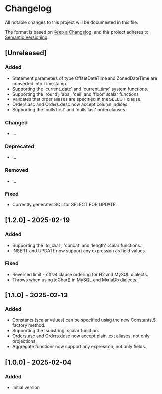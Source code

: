 Changelog
=========

All notable changes to this project will be documented in this file.

The format is based on [Keep a Changelog](https://keepachangelog.com/en/1.1.0/),
and this project adheres to [Semantic Versioning](https://semver.org/spec/v2.0.0.html).

## [Unreleased]

### Added
- Statement parameters of type OffsetDateTime and ZonedDateTime are converted into Timestamp.
- Supporting the 'current_date' and 'current_time' system functions.
- Supporting the 'round', 'abs', 'ceil' and 'floor' scalar functions
- Validates that order aliases are specified in the SELECT clause.
- Orders.asc and Orders.desc now accept column indices.
- Supporting the 'nulls first' and 'nulls last' order clauses.

### Changed
- ...

### Deprecated
- ...

### Removed
- ...

### Fixed
- Correctly generates SQL for SELECT FOR UPDATE.

## [1.2.0] - 2025-02-19

### Added
- Supporting the 'to_char', 'concat' and 'length' scalar functions.
- INSERT and UPDATE now support any expression as field values.

### Fixed
- Reversed limit - offset clause ordering for H2 and MySQL dialects.
- Throws when using toChar() in MySQL and MariaDb dialects.

## [1.1.0] - 2025-02-13

### Added
- Constants (scalar values) can be specified using the new Constants.$ factory method.
- Supporting the 'substring' scalar function.
- Orders.asc and Orders.desc now accept plain text aliases, not only projections.
- Aggregate functions now support any expression, not only fields.

## [1.0.0] - 2025-02-04

### Added
- Initial version
